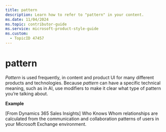 ```yaml
---
title: pattern
description: Learn how to refer to "pattern" in your content.
ms.date: 11/04/2024
ms.topic: contributor-guide
ms.service: microsoft-product-style-guide
ms.custom:
  - TopicID 47457
---
```



# pattern

*Pattern* is used frequently, in content and product UI for many different products and technologies. Because *pattern* can have a specific technical meaning, such as in AI, use modifiers to make it clear what type of pattern you’re talking about.

**Example**

[From Dynamics 365 Sales Insights] Who Knows Whom relationships are calculated from the communication and collaboration patterns of users in your Microsoft Exchange environment.

